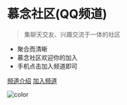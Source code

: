 # 慕念社区(QQ频道)

> 集聊天交友、兴趣交流于一体的社区

- 聚合而清晰
- 慕念社区欢迎你的加入
- 手机点击加入频道即可

[频道介绍](http://fwind.ljjie.cn/#/fwind)
[加入频道](https://qun.qq.com/qqweb/qunpro/share?_wv=3&wwv=128&inviteCode=KBcyA&from=246610&biz=ka)

![color](#F5FFFA)
